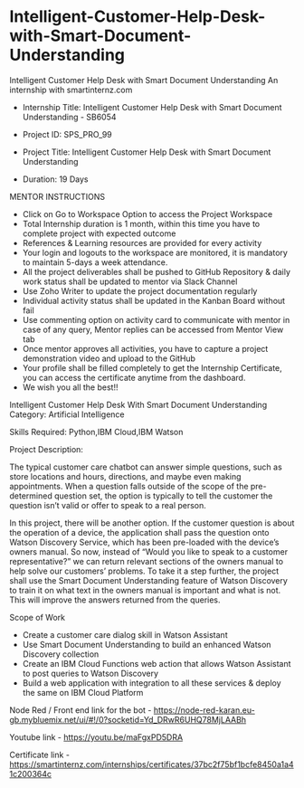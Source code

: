 # Intelligent-Customer-Help-Desk-with-Smart-Document-Understanding
Intelligent Customer Help Desk with Smart Document Understanding An internship with smartinternz.com


- Internship Title: Intelligent Customer Help Desk with Smart Document Understanding - SB6054

- Project ID: SPS_PRO_99

- Project Title: Intelligent Customer Help Desk with Smart Document Understanding

- Duration: 19 Days



MENTOR INSTRUCTIONS

- Click on Go to Workspace Option to access the Project Workspace
- Total Internship duration is 1 month, within this time you have to complete project with expected outcome
- References & Learning resources are provided for every activity
- Your login and logouts to the workspace are monitored, it is mandatory to maintain 5-days a week attendance.
- All the project deliverables shall be pushed to GitHub Repository & daily work status shall be updated to mentor via Slack Channel
- Use Zoho Writer to update the project documentation regularly
- Individual activity status shall be updated in the Kanban Board without fail
- Use commenting option on activity card to communicate with mentor in case of any query, Mentor replies can be accessed from Mentor View tab
- Once mentor approves all activities, you have to capture a project demonstration video and upload to the GitHub
- Your profile shall be filled completely to get the Internship Certificate, you can access the certificate anytime from the dashboard.
- We wish you all the best!!





Intelligent Customer Help Desk With Smart Document Understanding
Category: Artificial Intelligence

Skills Required:
Python,IBM Cloud,IBM Watson

Project Description:

The typical customer care chatbot can answer simple questions, such as store locations and hours, directions, and maybe even making appointments. When a question falls outside of the scope of the pre-determined question set, the option is typically to tell the customer the question isn’t valid or offer to speak to a real person.

In this project, there will be another option. If the customer question is about the operation of a device, the application shall pass the question onto Watson Discovery Service, which has been pre-loaded with the device’s owners manual. So now, instead of “Would you like to speak to a customer representative?” we can return relevant sections of the owners manual to help solve our customers’ problems.
To take it a step further, the project shall use the Smart Document Understanding feature of Watson Discovery to train it on what text in the owners manual is important and what is not. This will improve the answers returned from the queries.



Scope of Work
- Create a customer care dialog skill in Watson Assistant
- Use Smart Document Understanding to build an enhanced Watson Discovery collection
- Create an IBM Cloud Functions web action that allows Watson Assistant to post queries to Watson Discovery
- Build a web application with integration to all these services & deploy the same on IBM Cloud Platform



Node Red / Front end link for the bot - https://node-red-karan.eu-gb.mybluemix.net/ui/#!/0?socketid=Yd_DRwR6UHQ78MjLAABh


Youtube link - https://youtu.be/maFgxPD5DRA


Certificate link - https://smartinternz.com/internships/certificates/37bc2f75bf1bcfe8450a1a41c200364c
